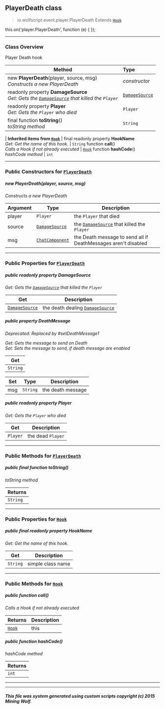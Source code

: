 ## PlayerDeath __class__

>io.wolfscript.event.player.PlayerDeath
>Extends [`Hook`](../../hook/Hook.md)

this.on('player.PlayerDeath', function (e) { });

---

### Class Overview

Player Death hook

Method | Type   
--- | :--- 
new __PlayerDeath__(player, source, msg) <br> _Constructs a new PlayerDeath_ | _constructor_
 readonly property __DamageSource__ <br> _Get: Gets the [`DamageSource`](../../api/DamageSource.md) that killed the `Player`_ | [`DamageSource`](../../api/DamageSource.md)
 readonly property __Player__ <br> _Get: Gets the `Player` who died_ | `Player`
final function __toString__() <br> _toString method_ | `String`
 |
__Inherited items from [`Hook`](../../hook/Hook.md)__ |
final readonly property __HookName__ <br> _Get: Get the name of this hook._ | `String`
 function __call__() <br> _Calls a Hook if not already executed_ | [`Hook`](../../hook/Hook.md)
 function __hashCode__() <br> _hashCode method_ | `int`





---

### Public Constructors for [`PlayerDeath`](PlayerDeath.md)

##### <a id='playerdeath'></a>new __PlayerDeath__(player, source, msg) 

_Constructs a new PlayerDeath_

Argument | Type | Description  
--- | --- | --- 
player | `Player` | the `Player` that died
source | [`DamageSource`](../../api/DamageSource.md) | the [`DamageSource`](../../api/DamageSource.md) that killed the `Player`
msg | [`ChatComponent`](../../api/chat/ChatComponent.md) | the Death message to send all if DeathMessages aren't disabled

---

### Public Properties for [`PlayerDeath`](PlayerDeath.md)

##### <a id='damagesource'></a>public  readonly property __DamageSource__

_Get: Gets the [`DamageSource`](../../api/DamageSource.md) that killed the `Player`_

Get | Description
--- | --- 
[`DamageSource`](../../api/DamageSource.md) | the death dealing [`DamageSource`](../../api/DamageSource.md)



##### <a id='deathmessage'></a>public   property __DeathMessage__
_Deprecated: Replaced by #setDeathMessage1_

_Get: Gets the message to send on Death<br>Set: Sets the message to send, if death message are enabled_

Get | 
--- | 
`String` |

Set | Type | Description  
--- | --- | --- 
msg | `String` | the death message


##### <a id='player'></a>public  readonly property __Player__

_Get: Gets the `Player` who died_

Get | Description
--- | --- 
`Player` | the dead `Player`



---

### Public Methods for [`PlayerDeath`](PlayerDeath.md)

##### <a id='tostring'></a>public final function __toString__()

_toString method_

Returns | 
--- | 
`String` |


---

### Public Properties for [`Hook`](../../hook/Hook.md)

##### <a id='hookname'></a>public final readonly property __HookName__

_Get: Get the name of this hook._

Get | Description
--- | --- 
`String` | simple class name



---

### Public Methods for [`Hook`](../../hook/Hook.md)

##### <a id='call'></a>public  function __call__()

_Calls a Hook if not already executed_

Returns | Description
--- | --- 
[`Hook`](../../hook/Hook.md) | this


##### <a id='hashcode'></a>public  function __hashCode__()

_hashCode method_

Returns | 
--- | 
`int` |


---


---


##### This file was system generated using custom scripts copyright (c) 2015 Mining Wolf.
	


